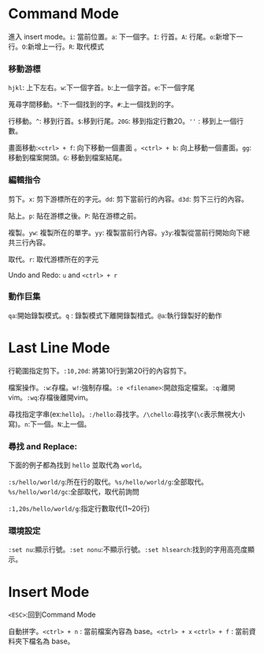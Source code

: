 # Command Mode

進入 insert mode。`i`: 當前位置。`a`: 下一個字。`I`: 行首。`A`: 行尾。`o`:新增下一行。`O`:新增上一行。`R`: 取代模式

### 移動游標 

`hjkl`: 上下左右。`w`:下一個字首。`b`:上一個字首。`e`:下一個字尾

蒐尋字間移動。`*`:下一個找到的字。`#`:上一個找到的字。

行移動。`^`: 移到行首。`$`:移到行尾。`20G`: 移到指定行數20。`''` : 移到上一個行數。

畫面移動:`<ctrl> + f`: 向下移動一個畫面 。`<ctrl> + b`: 向上移動一個畫面。`gg`: 移動到檔案開頭。`G`: 移動到檔案結尾。

### 編輯指令

剪下。`x`: 剪下游標所在的字元。`dd`: 剪下當前行的內容。`d3d`: 剪下三行的內容。

貼上。`p`: 貼在游標之後。`P`: 貼在游標之前。

複製。`yw`: 複製所在的單字。`yy`: 複製當前行內容。`y3y`:複製從當前行開始向下總共三行內容。

取代。`r`: 取代游標所在的字元

Undo and Redo: `u` and `<ctrl> + r`

### 動作巨集

`qa`:開始錄製模式。`q` : 錄製模式下離開錄製棤式。`@a`:執行錄製好的動作

# Last Line Mode

行範圍指定剪下。`:10,20d`: 將第10行到第20行的內容剪下。

檔案操作。`:w`:存檔。`w!`:強制存檔。`:e <filename>`:開啟指定檔案。`:q`:離開vim。`:wq`:存檔後離開vim。

尋找指定字串(ex:`hello`)。`:/hello`:尋找字。`/\chello`:尋找字(`\c`表示無視大小寫)。`n`:下一個。`N`:上一個。

### 尋找 and Replace:

下面的例子都為找到 `hello` 並取代為 `world`。

`:s/hello/world/g`:所在行的取代。`%s/hello/world/g`:全部取代。`%s/hello/world/gc`:全部取代，取代前詢問

`:1,20s/hello/world/g`:指定行數取代(1~20行)

### 環境設定

`:set nu`:顯示行號。`:set nonu`:不顯示行號。`:set hlsearch`:找到的字用高亮度顯示。

# Insert Mode

`<ESC>`:回到Command Mode

自動拼字。`<ctrl> + n` : 當前檔案內容為 base。`<ctrl> + x` `<ctrl> + f` : 當前資料夾下檔名為 base。

